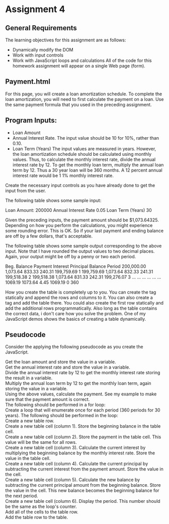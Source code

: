 # Assignment 4

## General Requirements
The learning objectives for this assignment are as follows:
+ Dynamically modify the DOM
+ Work with input controls
+ Work with JavaScript loops and calculations
All of the code for this homework assignment will appear on a single Web page (form).

## Payment.html
For this page, you will create a loan amortization schedule. To complete the loan amortization, you will need to first calculate the payment on a loan. Use the same payment formula that you used in the preceding assignment.

## Program Inputs:
+ Loan Amount
+ Annual Interest Rate. The input value should be 10 for 10%, rather than 0.10.
+ Loan Term (Years)
The input values are measured in years. However, the loan amortization schedule should be calculated using monthly values. Thus, to calculate the monthly interest rate, divide the annual interest rate by 12. To get the monthly loan term, multiply the annual loan term by 12. Thus a 30 year loan will be 360 months. A 12 percent annual interest rate would be 1 1% monthly interest rate. 

Create the necessary input controls as you have already done to get the input from the user. 

The following table shows some sample input: 

Loan Amount:	200000
Annual Interest Rate	0.05
Loan Term (Years)	30 

Given the preceding inputs, the payment amount should be $1,073.64325. Depending on how you perform the calculations, you might experience some rounding error. This is OK. So if your last payment and ending balance are off by a few dollars, that's acceptable. 

The following table shows some sample output corresponding to the above input. Note that I have rounded the output values to two decimal places.  Again, your output might be off by a penny or two each period. 

Beg. Balance	Payment	Interest	Principal	Balance	Period
200,000.00	1,073.64	833.33	240.31	199,759.69	1
199,759.69	1,073.64	832.33	241.31	199,518.38	2
199,518.38	1,073.64	831.33	242.31	199,276.07	3
...	...	...	...	...	...
1069.19	1073.64	4.45	1069.19	0	360 

How you create the table is completely up to you. You can create the <table> tag statically and append the rows and columns to it. You can also create a <div> tag and add the table there. You could also create the first row statically and add the additional rows programmatically. Also long as the table contains the correct data, i don't care how you solve the problem. One of my JavaScript demos shows the basics of creating a table dynamically. 

## Pseudocode
Consider the applying the following pseudocode as you create the JavaScript.

Get the loan amount and store the value in a variable.  
Get the annual interest rate and store the value in a variable.  
Divide the annual interest rate by 12 to get the monthly interest rate storing the result in a variable.  
Multiply the annual loan term by 12 to get the monthly loan term, again storing the value in a variable.  
Using the above values, calculate the payment. See my example to make sure that the payment amount is correct.  
The following should be performed in a for loop:  
Create a loop that will enumerate once for each period (360 periods for 30 years). The following should be performed in the loop:  
   Create a new table row.  
   Create a new table cell (column 1). Store the beginning balance in the table cell.  
   Create a new table cell (column 2). Store the payment in the table cell. This value will be the same for all rows.  
   Create a new table cell (column 3). Calculate the current interest by multiplying the beginning balance by the monthly interest rate. Store the value in the table cell.  
   Create a new table cell (column 4). Calculate the current principal by subtracting the current interest from the payment amount. Store the value in the cell.  
   Create a new table cell (column 5). Calculate the new balance by subtracting the current principal amount from the beginning balance. Store the value in the cell. This new balance becomes the beginning balance for the next period.  
   Create a new table cell (column 6). Display the period. This number should be the same as the loop's counter.  
   Add all of the cells to the table row.  
   Add the table row to the table.  
